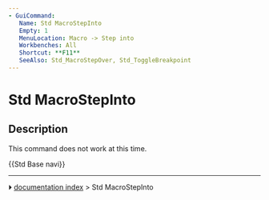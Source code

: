 ```yaml
---
- GuiCommand:
   Name: Std MacroStepInto
   Empty: 1
   MenuLocation: Macro -> Step into
   Workbenches: All
   Shortcut: **F11**
   SeeAlso: Std_MacroStepOver, Std_ToggleBreakpoint
---
```


# Std MacroStepInto

## Description

This command does not work at this time.




 {{Std Base navi}}



---
⏵ [documentation index](../README.md) > Std MacroStepInto
